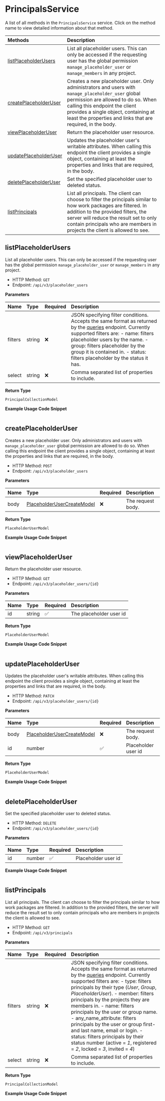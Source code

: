 # PrincipalsService

A list of all methods in the `PrincipalsService` service. Click on the method name to view detailed information about that method.

| Methods                                         | Description                                                                                                                                                                                                                                                                       |
| :---------------------------------------------- | :-------------------------------------------------------------------------------------------------------------------------------------------------------------------------------------------------------------------------------------------------------------------------------- |
| [listPlaceholderUsers](#listplaceholderusers)   | List all placeholder users. This can only be accessed if the requesting user has the global permission `manage_placeholder_user` or `manage_members` in any project.                                                                                                              |
| [createPlaceholderUser](#createplaceholderuser) | Creates a new placeholder user. Only administrators and users with `manage_placeholder_user` global permission are allowed to do so. When calling this endpoint the client provides a single object, containing at least the properties and links that are required, in the body. |
| [viewPlaceholderUser](#viewplaceholderuser)     | Return the placeholder user resource.                                                                                                                                                                                                                                             |
| [updatePlaceholderUser](#updateplaceholderuser) | Updates the placeholder user's writable attributes. When calling this endpoint the client provides a single object, containing at least the properties and links that are required, in the body.                                                                                  |
| [deletePlaceholderUser](#deleteplaceholderuser) | Set the specified placeholder user to deleted status.                                                                                                                                                                                                                             |
| [listPrincipals](#listprincipals)               | List all principals. The client can choose to filter the principals similar to how work packages are filtered. In addition to the provided filters, the server will reduce the result set to only contain principals who are members in projects the client is allowed to see.    |

## listPlaceholderUsers

List all placeholder users. This can only be accessed if the requesting user has the global permission `manage_placeholder_user` or `manage_members` in any project.

- HTTP Method: `GET`
- Endpoint: `/api/v3/placeholder_users`

**Parameters**

| Name    | Type   | Required | Description                                                                                                                                                                                                                                                                                                                                                  |
| :------ | :----- | :------- | :----------------------------------------------------------------------------------------------------------------------------------------------------------------------------------------------------------------------------------------------------------------------------------------------------------------------------------------------------------- |
| filters | string | ❌       | JSON specifying filter conditions. Accepts the same format as returned by the [queries](https://www.openproject.org/docs/api/endpoints/queries/) endpoint. Currently supported filters are: - name: filters placeholder users by the name. - group: filters placeholder by the group it is contained in. - status: filters placeholder by the status it has. |
| select  | string | ❌       | Comma separated list of properties to include.                                                                                                                                                                                                                                                                                                               |

**Return Type**

`PrincipalCollectionModel`

**Example Usage Code Snippet**

```mcp

```

## createPlaceholderUser

Creates a new placeholder user. Only administrators and users with `manage_placeholder_user` global permission are allowed to do so. When calling this endpoint the client provides a single object, containing at least the properties and links that are required, in the body.

- HTTP Method: `POST`
- Endpoint: `/api/v3/placeholder_users`

**Parameters**

| Name | Type                                                                  | Required | Description       |
| :--- | :-------------------------------------------------------------------- | :------- | :---------------- |
| body | [PlaceholderUserCreateModel](../models/PlaceholderUserCreateModel.md) | ❌       | The request body. |

**Return Type**

`PlaceholderUserModel`

**Example Usage Code Snippet**

```mcp

```

## viewPlaceholderUser

Return the placeholder user resource.

- HTTP Method: `GET`
- Endpoint: `/api/v3/placeholder_users/{id}`

**Parameters**

| Name | Type   | Required | Description             |
| :--- | :----- | :------- | :---------------------- |
| id   | string | ✅       | The placeholder user id |

**Return Type**

`PlaceholderUserModel`

**Example Usage Code Snippet**

```mcp

```

## updatePlaceholderUser

Updates the placeholder user's writable attributes. When calling this endpoint the client provides a single object, containing at least the properties and links that are required, in the body.

- HTTP Method: `PATCH`
- Endpoint: `/api/v3/placeholder_users/{id}`

**Parameters**

| Name | Type                                                                  | Required | Description         |
| :--- | :-------------------------------------------------------------------- | :------- | :------------------ |
| body | [PlaceholderUserCreateModel](../models/PlaceholderUserCreateModel.md) | ❌       | The request body.   |
| id   | number                                                                | ✅       | Placeholder user id |

**Return Type**

`PlaceholderUserModel`

**Example Usage Code Snippet**

```mcp

```

## deletePlaceholderUser

Set the specified placeholder user to deleted status.

- HTTP Method: `DELETE`
- Endpoint: `/api/v3/placeholder_users/{id}`

**Parameters**

| Name | Type   | Required | Description         |
| :--- | :----- | :------- | :------------------ |
| id   | number | ✅       | Placeholder user id |

**Example Usage Code Snippet**

```mcp

```

## listPrincipals

List all principals. The client can choose to filter the principals similar to how work packages are filtered. In addition to the provided filters, the server will reduce the result set to only contain principals who are members in projects the client is allowed to see.

- HTTP Method: `GET`
- Endpoint: `/api/v3/principals`

**Parameters**

| Name    | Type   | Required | Description                                                                                                                                                                                                                                                                                                                                                                                                                                                                                                                                                                                                              |
| :------ | :----- | :------- | :----------------------------------------------------------------------------------------------------------------------------------------------------------------------------------------------------------------------------------------------------------------------------------------------------------------------------------------------------------------------------------------------------------------------------------------------------------------------------------------------------------------------------------------------------------------------------------------------------------------------- |
| filters | string | ❌       | JSON specifying filter conditions. Accepts the same format as returned by the [queries](https://www.openproject.org/docs/api/endpoints/queries/) endpoint. Currently supported filters are: - type: filters principals by their type (_User_, _Group_, _PlaceholderUser_). - member: filters principals by the projects they are members in. - name: filters principals by the user or group name. - any_name_attribute: filters principals by the user or group first- and last name, email or login. - status: filters principals by their status number (active = _1_, registered = _2_, locked = _3_, invited = _4_) |
| select  | string | ❌       | Comma separated list of properties to include.                                                                                                                                                                                                                                                                                                                                                                                                                                                                                                                                                                           |

**Return Type**

`PrincipalCollectionModel`

**Example Usage Code Snippet**

```mcp

```

<!-- This file was generated by liblab | https://liblab.com/ -->
